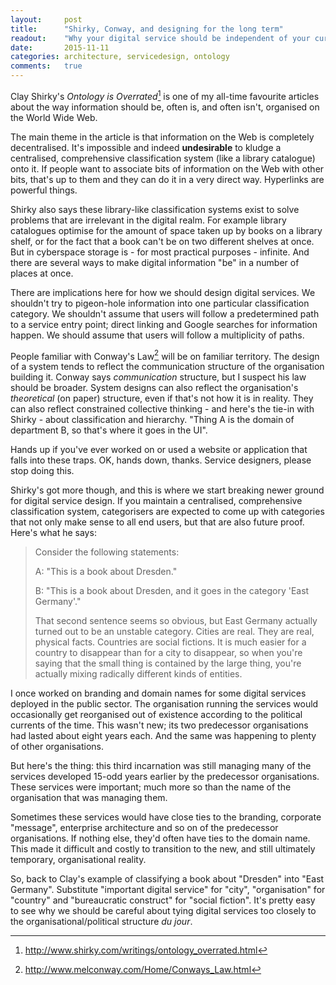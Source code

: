 ```yaml
---
layout:     post
title:      "Shirky, Conway, and designing for the long term"
readout:    "Why your digital service should be independent of your current temporary organisational reality"
date:       2015-11-11
categories: architecture, servicedesign, ontology
comments:   true
---
```


Clay Shirky's *Ontology is Overrated*[^1] is one of my all-time favourite articles about the way information should be, often is, and often isn't, organised on the World Wide Web.

The main theme in the article is that information on the Web is completely decentralised. It's impossible and indeed **undesirable** to kludge a centralised, comprehensive classification system (like a library catalogue) onto it. If people want to associate bits of information on the Web with other bits, that's up to them and they can do it in a very direct way. Hyperlinks are powerful things.

Shirky also says these library-like classification systems exist to solve problems that are irrelevant in the digital realm. For example library catalogues optimise for the amount of space taken up by books on a library shelf, or for the fact that a book can't be on two different shelves at once. But in cyberspace storage is - for most practical purposes - infinite. And there are several ways to make digital information "be" in a number of places at once.

There are implications here for how we should design digital services. We shouldn't try to pigeon-hole information into one particular classification category. We shouldn't assume that users will follow a predetermined path to a service entry point; direct linking and Google searches for information happen. We should assume that users will follow a multiplicity of paths.

People familiar with Conway's Law[^2] will be on familiar territory. The design of a system tends to reflect the communication structure of the organisation building it. Conway says *communication* structure, but I suspect his law should be broader. System designs can also reflect the organisation's *theoretical* (on paper) structure, even if that's not how it is in reality. They can also reflect constrained collective thinking - and here's the tie-in with Shirky - about classification and hierarchy. "Thing A is the domain of department B, so that's where it goes in the UI".

Hands up if you've ever worked on or used a website or application that falls into these traps. OK, hands down, thanks. Service designers, please stop doing this.

Shirky's got more though, and this is where we start breaking newer ground for digital service design. If you maintain a centralised, comprehensive classification system, categorisers are expected to come up with categories that not only make sense to all end users, but that are also future proof. Here's what he says:

> Consider the following statements:
>
>   A: "This is a book about Dresden."
>
>   B: "This is a book about Dresden, and it goes in the category 'East Germany'." 
>
> That second sentence seems so obvious, but East Germany actually turned out to be an unstable category. Cities are real. They are real, physical facts. Countries are social fictions. It is much easier for a country to disappear than for a city to disappear, so when you're saying that the small thing is contained by the large thing, you're actually mixing radically  different kinds of entities.

I once worked on branding and domain names for some digital services deployed in the public sector. The organisation running the services would occasionally get reorganised out of existence according to the political currents of the time. This wasn't new; its two predecessor organisations had lasted about eight years each. And the same was happening to plenty of other organisations.

But here's the thing: this third incarnation was still managing many of the services developed 15-odd years earlier by the predecessor organisations. These services were important; much more so than the name of the organisation that was managing them.

Sometimes these services would have close ties to the branding, corporate "message", enterprise architecture and so on of the predecessor organisations. If nothing else, they'd often have ties to the domain name. This made it difficult and costly to transition to the new, and still ultimately temporary, organisational reality.

So, back to Clay's example of classifying a book about "Dresden" into "East Germany". Substitute "important digital service" for "city", "organisation" for "country" and "bureaucratic construct" for "social fiction". It's pretty easy to see why we should be careful about tying digital services too closely to the organisational/political structure *du jour*.

[^1]: <http://www.shirky.com/writings/ontology_overrated.html>

[^2]: <http://www.melconway.com/Home/Conways_Law.html>